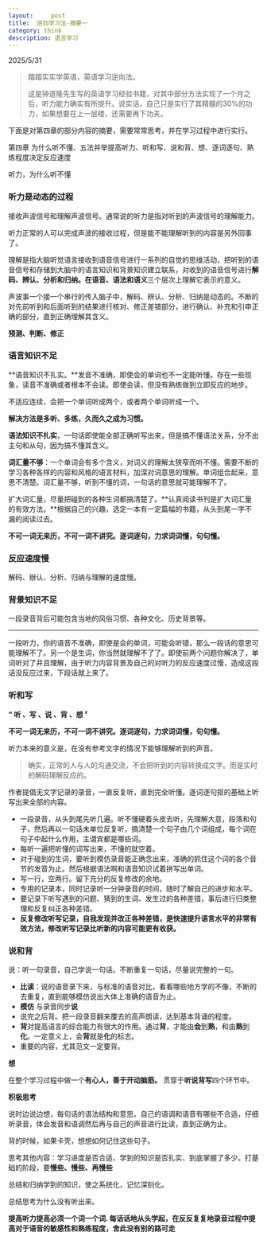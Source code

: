```yaml
---
layout:     post
title:  逆向学习法-摘要一     
category: think
description: 语言学习
---
```

2025/5/31
> 踏踏实实学英语，英语学习逆向法。
>
> 这是钟道隆先生写的英语学习经验书籍，对其中部分方法实现了一个月之后，听力能力确实有所提升。说实话，自己只是实行了其精髓的30%的功力，如果想要在上一层楼，还需要再下功夫。

下面是对第四章的部分内容的摘要，需要常常思考，并在学习过程中进行实行。

第四章 为什么听不懂、五法并举提高听力、听和写、说和背、想、逐词逐句、熟练程度决定反应速度

听力，为什么听不懂

### **听力是动态的过程**

接收声波信号和理解声波信号。通常说的听力是指对听到的声波信号的理解能力。

听力正常的人可以完成声波的接收过程，但是能不能理解听到的内容是另外回事了。

理解是指大脑听觉语言接收到语音信号进行一系列的自觉的思维活动，把听到的语音信号和存储到大脑中的语言知识和背景知识建立联系，对收到的语音信号进行**解码、辨认、分析和归纳。在语音、语法和语义**三个层次上理解它表示的意义。

声波事一个接一个串行的传入脑子中，解码、辨认、分析、归纳是动态的。不断的对先前听到和后面听到的结果进行核对、修正差错部分，进行确认、补充和引申正确的部分，直到正确理解其含义。

**预测、判断、修正**

### 语言知识不足

**语音知识不扎实。**发音不准确，即使会的单词也不一定能听懂。存在一些现象，读音不准确或者根本不会读。即使会读，但没有熟练做到立即反应的地步。

不适应连续，会把一个单词听成两个，或者两个单词听成一个。

**解决方法是多听、多练，久而久之成为习惯。**

**语法知识不扎实**，一句话即使能全部正确听写出来，但是搞不懂语法关系，分不出主句和从句，因为搞不懂其含义。

**词汇量不够**：一个单词会有多个含义，对词义的理解太狭窄而听不懂。需要不断的学习各种各样的内容和风格的语言材料，加深对词意思的理解。单词组合起来，意思不清楚。词汇量不够，听到不懂的词，一句话的意思就可能理解不了。

扩大词汇量，尽量把碰到的各种生词都搞清楚了。**认真阅读书刊是扩大词汇量的有效方法。**根据自己的兴趣，选定一本有一定篇幅的书籍，从头到尾一字不漏的阅读过去。

**不可一词无来历，不可一词不讲究。逐词逐句，力求词词懂，句句懂。**

### 反应速度慢

解码、辦认、分析、归纳与理解的速度慢。

### 背景知识不足

一段录音背后可能包含当地的风俗习惯、各种文化、历史背景等。

---

一段听力，你的语音不准确，即使是会的单词，可能会听错，那么一段话的意思可能理解不了。另一个是生词，你当然就理解不了了。即使前两个问题你解决了，单词听对了并且理解，由于听力内容背景及自己的对听力的反应速度过慢，造成这段话没反应过来，下段话就上来了。

### 听和写

**“ 听 、写 、说 、背 、想 〞**

**不可一词无来历，不可一词不讲究。逐词逐句，力求词词懂，句句懂。**

听力本来的意义是，在没有参考文字的情况下能够理解听到的声音。

> 确实，正常的人与人的沟通交流，不会把听到的内容转换成文字。而是实时的解码理解反应的。

作者提倡无文字记录的录音，一直反复听，直到完全听懂。逐词逐句抠的基础上听写出来全部的内容。

- 一段录音，从头到尾先听几遍。听不懂硬着头皮去听，先理解大意，段落和句子，然后再以一句话未单位反复听，搞清楚一个句子由几个词组成，每个词在句子中起什么作用，主谓宾都是哪些词。
- 每听一遍把听懂的词写出来，不懂的就空着。
- 对于碰到的生词，要听到模仿录音能正确念出来，准确的抓住这个词的各个音节的发音为止。然后根据语法啊和语音知识试着拼写出单词。
- 写一行，空两行。留下充分的反复修改的余地。
- 专用的记录本，同时记录听一分钟录音的时间，随时了解自己的进步和水平。
- 要记录下听写遇到的问题、猜到的生词、发生过的各种差错，事后进行归类整理和反复纠正各种差错。
- **反复修改听写记录，自我发现并改正各种差错，是快速提升语言水平的非常有效方法，修改听写记录比听新的内容可能更有收获。**

### 说和背

说：听一句录音，自己学说一句话。不断重复一句话，尽量说完整的一句。

- **比读**：说的语音录下来，与标准的语音对比，看看哪些地方学的不像，不断的去重复，直到能够模仿说出大体上准确的语音为止。
- **模仿** 与录音同步**说**
- 说完之后背。把一段录音翻来覆去的高声朗读，达到基本背诵的程度。
- **背**对提高语言的综合能力有很大的作用。通过**背**，才能由**会**到**熟**，和由**熟**到**化**。一定意义上，会**背**就是**化**的标志。
- 重要的内容，尤其范文一定要背。

**想**

在整个学习过程中做一个**有心人，善于开动脑筋。** 贯穿于**听说背写**四个环节中。

**积极思考**

说时边说边想，每句话的语法结构和意思。自己的语调和语音有哪些不合适，仔细听录音，体会发音和语调然后再与自己的声音进行比读，直到正确为止。

背的时候，如果卡壳，想想如何记住这些句子。

思考其他内容：学习进度是否合适、学到的知识是否扎实、到底掌握了多少。打基础的阶段，要**慢些、慢些、再慢些**

总结和归纳学到的知识，使之系统化，记忆深刻化。

总结思考为什么没有听出来。

**提高听力提高必须一个词一个词. 每话话地从头学起，在反反复复地录音过程中提高对于语音的敏感性和熟练程度，舍此没有别的路可走**

